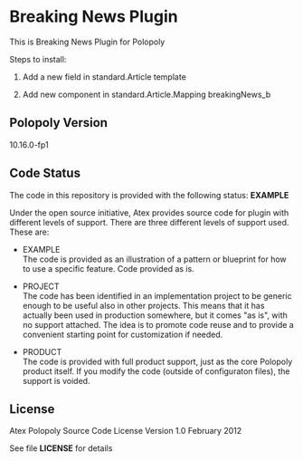Breaking News Plugin
===============
This is Breaking News Plugin for Polopoly

Steps to install:
1. Add a new field in standard.Article template	
   <field name="breakingNews" input-template="p.Checkbox" label="Breaking News" />
	
2. Add new component in standard.Article.Mapping
   <component group="mapping" name="breakingNews.checked">breakingNews_b</component>

## Polopoly Version
10.16.0-fp1

## Code Status
The code in this repository is provided with the following status: **EXAMPLE**

Under the open source initiative, Atex provides source code for plugin with different levels of support. There are three different levels of support used. These are:

- EXAMPLE  
The code is provided as an illustration of a pattern or blueprint for how to use a specific feature. Code provided as is.

- PROJECT  
The code has been identified in an implementation project to be generic enough to be useful also in other projects. This means that it has actually been used in production somewhere, but it comes "as is", with no support attached. The idea is to promote code reuse and to provide a convenient starting point for customization if needed.

- PRODUCT  
The code is provided with full product support, just as the core Polopoly product itself.
If you modify the code (outside of configuraton files), the support is voided.


## License
Atex Polopoly Source Code License
Version 1.0 February 2012

See file **LICENSE** for details